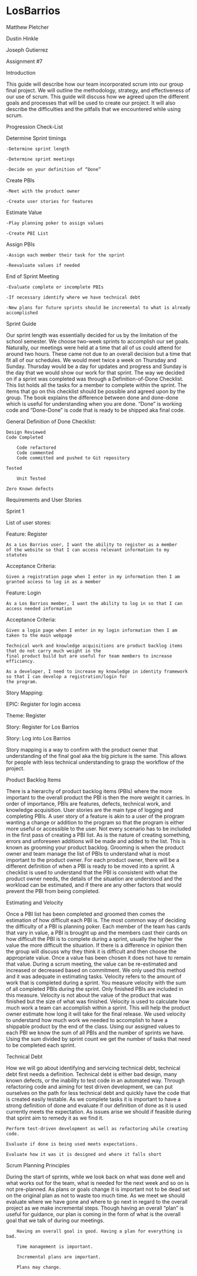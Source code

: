 # LosBarrios
Matthew Pletcher

Dustin Hinkle

Joseph Gutierrez

Assignment #7

Introduction

  This guide will describe how our team incorporated scrum into our group final project. We will outline the methodology, strategy, and effectiveness of our use of scrum. This guide will discuss how we agreed upon the different goals and processes that will be used to create our project. It will also describe the difficulties and the pitfalls that we encountered while using scrum.

Progression Check-List

Determine Sprint timings

    -Determine sprint length

    -Determine sprint meetings

    -Decide on your definition of “Done”

Create PBIs

    -Meet with the product owner

    -Create user stories for features

Estimate Value

    -Play planning poker to assign values

    -Create PBI List

Assign PBIs        

    -Assign each member their task for the sprint

    -Reevaluate values if needed

End of Sprint Meeting

    -Evaluate complete or incomplete PBIs

    -If necessary identify where we have technical debt

    -New plans for future sprints should be incremental to what is already accomplished

Sprint Guide

  Our sprint length was essentially decided for us by the limitation of the school semester. We choose two-week sprints to accomplish our set goals. Naturally, our meetings were held at a time that all of us could attend for around two hours. These came not due to an overall decision but a time that fit all of our schedules. We would meet twice a week on Thursday and Sunday. Thursday would be a day for updates and progress and Sunday is the day that we would show our work for that sprint. The way we decided on if a sprint was completed was through a Definition-of-Done Checklist. This list holds all the tasks for a member to complete within the sprint. The items that go on this checklist should be possible and agreed upon by the group. The book explains the difference between done and done-done which is useful for understanding when you are done. “Done” is working code and “Done-Done” is code that is ready to be shipped aka final code.

General Definition of Done Checklist:

    Design Reviewed
    Code Completed

        Code refactored
        Code commented
        Code committed and pushed to Git repository 

    Tested 

        Unit Tested

    Zero Known defects 

Requirements and User Stories         

Sprint 1

List of user stores:

Feature: Register

    As a Los Barrios user, I want the ability to register as a member
    of the website so that I can access relevant information to my statutes

  Acceptance Criteria:

    Given a registration page when I enter in my information then I am granted access to log in as a member  

  Feature: Login

    As a Los Barrios member, I want the ability to log in so that I can access needed information

  Acceptance Criteria:

    Given a login page when I enter in my login information then I am taken to the main webpage

    Technical work and knowledge acquisitions are product backlog items that do not carry much weight in the 
    final product build but are useful for team members to increase efficiency.

    As a developer, I need to increase my knowledge in identity framework so that I can develop a registration/login for
    the program.

 

Story Mapping:

EPIC: Register for login access

Theme: Register

Story: Register for Los Barrios

Story: Log into Los Barrios

Story mapping is a way to confirm with the product owner that understanding of the final goal aka the big picture is the same. This allows for people with less technical understanding to grasp the workflow of the project.

Product Backlog Items

  There is a hierarchy of product backlog items (PBIs) where the more important to the overall product the PBI is then the more weight it carries. In order of importance, PBIs are features, defects, technical work, and knowledge acquisition. User stories are the main type of logging and completing PBIs. A user story of a feature is akin to a user of the program wanting a change or addition to the program so that the program is either more useful or accessible to the user. Not every scenario has to be included in the first pass of creating a PBI list. As is the nature of creating something, errors and unforeseen additions will be made and added to the list. This is known as grooming your product backlog. Grooming is when the product owner and team manage the list of PBIs to understand what is most important to the product owner. For each product owner, there will be a different definition of when a PBI is ready to be moved into a sprint. A checklist is used to understand that the PBI is consistent with what the product owner needs, the details of the situation are understood and the workload can be estimated, and if there are any other factors that would prevent the PBI from being completed.

Estimating and Velocity

  Once a PBI list has been completed and groomed then comes the estimation of how difficult each PBI is. The most common way of deciding the difficulty of a PBI is planning poker. Each member of the team has cards that vary in value, a PBI is brought up and the members cast their cards on how difficult the PBI is to complete during a sprint, usually the higher the value the more difficult the situation. If there is a difference in opinion then the group will discuss why they think it is difficult and then choose the appropriate value. Once a value has been chosen it does not have to remain that value. During a scrum meeting, the value can be re-estimated and increased or decreased based on commitment. We only used this method and it was adequate in estimating tasks. Velocity refers to the amount of work that is completed during a sprint. You measure velocity with the sum of all completed PBIs during the sprint. Only finished PBIs are included in this measure. Velocity is not about the value of the product that was finished but the size of what was finished. Velocity is used to calculate how much work a team can accomplish within a sprint. This will help the product owner estimate how long it will take for the final release. We used velocity to understand how much work we needed to accomplish to have a shippable product by the end of the class. Using our assigned values to each PBI we know the sum of all PBIs and the number of sprints we have. Using the sum divided by sprint count we get the number of tasks that need to be completed each sprint.

Technical Debt

How we will go about identifying and servicing technical debt, technical debt first needs a definition. Technical debt is either bad design, many known defects, or the inability to test code in an automated way. Through refactoring code and aiming for test driven development, we can  put ourselves on the path for less technical debt and quickly have the code that is created easily testable. As we complete tasks it is important to have a strong definition of done and evaluate if our definition of done as it is used currently meets the expectation. As issues arise we should if feasible during that sprint aim to remedy it as we find it.

    Perform test-driven development as well as refactoring while creating code.

    Evaluate if done is being used meets expectations.

    Evaluate how it was it is designed and where it falls short

  Scrum Planning Principles

  During the start of sprints, while we look back on what was done well and what works out for the team, what is needed for the next week and so on is not pre-planned. As plans or goals change it is important not to be dead set on the original plan as not to waste too much time. As we meet we should evaluate where we have gone and where to go next in regard to the overall project as we make incremental steps. Though having an overall “plan” is useful for guidance, our plan is coming in the form of what is the overall goal that we talk of during our meetings.

        Having an overall goal is good. Having a plan for everything is bad.

        Time management is important.

        Incremental plans are important.

        Plans may change.

